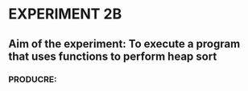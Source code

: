 # EXPERIMENT 2B
## Aim of the experiment: To execute a program that uses functions to perform heap sort
### PRODUCRE:
